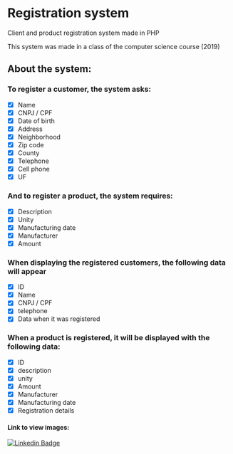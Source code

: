 #   Registration system
Client and product registration system made in PHP

This system was made in a class of the computer science course (2019)

## About the system:

### To register a customer, the system asks:
- [x] Name
- [x] CNPJ / CPF
- [x] Date of birth
- [x] Address
- [x] Neighborhood
- [x] Zip code
- [x] County
- [x] Telephone
- [x] Cell phone
- [x] UF

### And to register a product, the system requires:
- [x] Description
- [x] Unity
- [x] Manufacturing date
- [x] Manufacturer
- [x] Amount

### When displaying the registered customers, the following data will appear
- [x] ID
- [x] Name
- [x] CNPJ / CPF
- [x] telephone
- [x] Data when it was registered

### When a product is registered, it will be displayed with the following data:
- [x] ID
- [x] description
- [x] unity
- [x] Amount
- [x] Manufacturer
- [x] Manufacturing date
- [x] Registration details

#### Link to view images:
[![Linkedin Badge](https://img.shields.io/badge/-Lucas%20Anselmo-6633cc?style=flat-square&logo=Linkedin&logoColor=white&link=)](https://www.linkedin.com/posts/lucas-anselmo-moraes-da-silva-543636161_php-sites-activity-6604541764638433280-Itg0)
